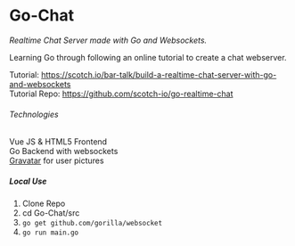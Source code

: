 # Go-Chat
*Realtime Chat Server made with Go and Websockets.*

Learning Go through following an online tutorial to create a chat webserver.

Tutorial: https://scotch.io/bar-talk/build-a-realtime-chat-server-with-go-and-websockets  
Tutorial Repo: https://github.com/scotch-io/go-realtime-chat

###### Technologies
Vue JS & HTML5 Frontend  
Go Backend with websockets  
[Gravatar](https://en.gravatar.com/) for user pictures

##### Local Use
1. Clone Repo
2. cd Go-Chat/src
3. `go get github.com/gorilla/websocket`
4. `go run main.go`
